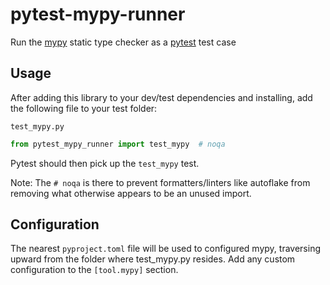 # pytest-mypy-runner
Run the [mypy](https://github.com/python/mypy) static type checker as a [pytest](https://github.com/pytest-dev/pytest) test case

## Usage
After adding this library to your dev/test dependencies and installing, add the following file to your test folder:

`test_mypy.py`
```test_mypy.py
from pytest_mypy_runner import test_mypy  # noqa
```

Pytest should then pick up the `test_mypy` test.

Note:  The `# noqa` is there to prevent formatters/linters like autoflake from removing what otherwise appears to be an
unused import.

## Configuration
The nearest `pyproject.toml` file will be used to configured mypy, traversing upward from the folder where test_mypy.py
resides.  Add any custom configuration to the `[tool.mypy]` section.